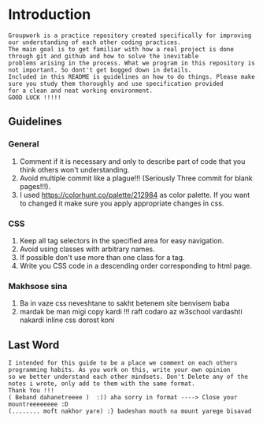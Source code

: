 # Introduction
    Groupwork is a practice repository created specifically for improving our understanding of each other coding practices.
    The main goal is to get familiar with how a real project is done through git and github and how to solve the inevitable
    problems arising in the process. What we program in this repository is not important. So dont't get bogged down in details.
    Included in this README is guidelines on how to do things. Please make sure you study them thoroughly and use specification provided
    for a clean and neat working environment.
    GOOD LUCK !!!!!

## Guidelines

### General
  1. Comment if it is necessary and only to describe part of code that you think others won't understanding. <Behnam>
  2. Avoid multiple commit like a plague!!! (Seriously Three commit for blank pages!!!). <Behnam>
  3. I used https://colorhunt.co/palette/212984 as color palette. If you want to changed it make sure you apply appropriate changes in css. <Behnam>

### CSS
  1. Keep all tag selectors in the specified area for easy navigation. <Behnam>
  2. Avoid using classes with arbitrary names. <Behnam>
  3. If possible don't use more than one class for a tag. <Behnam>
  4. Write you CSS code in a descending order corresponding to html page. <Behnam>

### Makhsose sina
  1. Ba in vaze css neveshtane to sakht betenem site benvisem baba
  2. mardak be man migi copy kardi !!! raft codaro az w3school vardashti nakardi inline css dorost koni


## Last Word
    I intended for this guide to be a place we comment on each others programming habits. As you work on this, write your own opinion
    so we better understand each other mindsets. Don't Delete any of the notes i wrote, only add to them with the same format.
    Thank You !!!
    ( Beband dahanetreeee )  :)) aha sorry in format ----> Close your mountreeeeeeee :D
    (........ moft nakhor yare) :} badeshan mouth na mount yarege bisavad  
